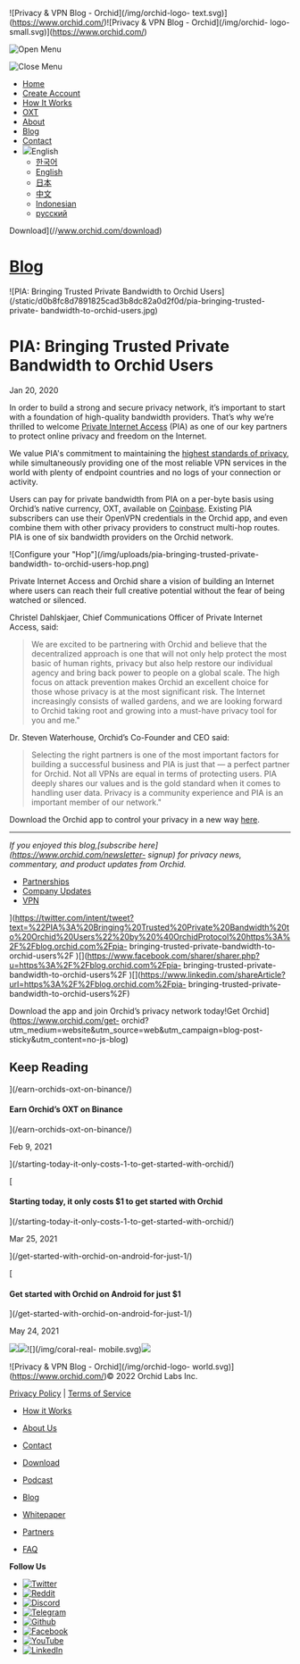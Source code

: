 ![Privacy & VPN Blog - Orchid](/img/orchid-logo-
text.svg)](https://www.orchid.com/)![Privacy & VPN Blog - Orchid](/img/orchid-
logo-small.svg)](https://www.orchid.com/)

![Open Menu](/img/icons/hamburger.svg)

![Close Menu](/img/icons/close.svg)

  * [Home](https://www.orchid.com/)
  * [Create Account](https://www.orchid.com/join)
  * [How It Works](https://www.orchid.com/how-it-works)
  * [OXT](https://www.orchid.com/oxt)
  * [About](https://www.orchid.com/about-us)
  * [Blog](/)
  * [Contact](https://www.orchid.com/contact)
  * ![](/img/globe.svg)English
    * [한국어](//blog.ko.orchid.com/pia-bringing-trusted-private-bandwidth-to-orchid-users/)
    * [English](//blog.orchid.com/pia-bringing-trusted-private-bandwidth-to-orchid-users/)
    * [日本](//blog.ja.orchid.com/pia-bringing-trusted-private-bandwidth-to-orchid-users/)
    * [中文](//blog.zh.orchid.com/pia-bringing-trusted-private-bandwidth-to-orchid-users/)
    * [Indonesian](//blog.id.orchid.com/pia-bringing-trusted-private-bandwidth-to-orchid-users/)
    * [русский](//blog.ru.orchid.com/pia-bringing-trusted-private-bandwidth-to-orchid-users/)

Download](//www.orchid.com/download)

# [Blog](/)

![PIA: Bringing Trusted Private Bandwidth to Orchid
Users](/static/d0b8fc8d7891825cad3b8dc82a0d2f0d/pia-bringing-trusted-private-
bandwidth-to-orchid-users.jpg)

# PIA: Bringing Trusted Private Bandwidth to Orchid Users

Jan 20, 2020  
  

In order to build a strong and secure privacy network, it’s important to start
with a foundation of high-quality bandwidth providers. That’s why we’re
thrilled to welcome [Private Internet
Access](https://www.privateinternetaccess.com/) (PIA) as one of our key
partners to protect online privacy and freedom on the Internet.

We value PIA's commitment to maintaining the [highest standards of
privacy](https://www.pcmag.com/picks/the-best-vpn-services), while
simultaneously providing one of the most reliable VPN services in the world
with plenty of endpoint countries and no logs of your connection or activity.

Users can pay for private bandwidth from PIA on a per-byte basis using
Orchid’s native currency, OXT, available on
[Coinbase](https://www.coinbase.com/price/orchid). Existing PIA subscribers
can use their OpenVPN credentials in the Orchid app, and even combine them
with other privacy providers to construct multi-hop routes. PIA is one of six
bandwidth providers on the Orchid network.

![Configure your "Hop"](/img/uploads/pia-bringing-trusted-private-bandwidth-
to-orchid-users-hop.png)

Private Internet Access and Orchid share a vision of building an Internet
where users can reach their full creative potential without the fear of being
watched or silenced.

Christel Dahlskjaer, Chief Communications Officer of Private Internet Access,
said:

> We are excited to be partnering with Orchid and believe that the
> decentralized approach is one that will not only help protect the most basic
> of human rights, privacy but also help restore our individual agency and
> bring back power to people on a global scale. The high focus on attack
> prevention makes Orchid an excellent choice for those whose privacy is at
> the most significant risk. The Internet increasingly consists of walled
> gardens, and we are looking forward to Orchid taking root and growing into a
> must-have privacy tool for you and me."

Dr. Steven Waterhouse, Orchid’s Co-Founder and CEO said:

> Selecting the right partners is one of the most important factors for
> building a successful business and PIA is just that — a perfect partner for
> Orchid. Not all VPNs are equal in terms of protecting users. PIA deeply
> shares our values and is the gold standard when it comes to handling user
> data. Privacy is a community experience and PIA is an important member of
> our network."

Download the Orchid app to control your privacy in a new way
[here](https://www.orchid.com/download).

* * *

 _If you enjoyed this blog,[subscribe here](https://www.orchid.com/newsletter-
signup) for privacy news, commentary, and product updates from Orchid._

  * [Partnerships](/tag/partnerships/)
  * [Company Updates](/tag/company-updates/)
  * [VPN](/tag/vpn/)

](https://twitter.com/intent/tweet?text=%22PIA%3A%20Bringing%20Trusted%20Private%20Bandwidth%20to%20Orchid%20Users%22%20by%20%40OrchidProtocol%20https%3A%2F%2Fblog.orchid.com%2Fpia-
bringing-trusted-private-bandwidth-to-orchid-users%2F
)[](https://www.facebook.com/sharer/sharer.php?u=https%3A%2F%2Fblog.orchid.com%2Fpia-
bringing-trusted-private-bandwidth-to-orchid-users%2F
)[](https://www.linkedin.com/shareArticle?url=https%3A%2F%2Fblog.orchid.com%2Fpia-
bringing-trusted-private-bandwidth-to-orchid-users%2F)

Download the app and join Orchid’s privacy network today!Get
Orchid](https://www.orchid.com/get-
orchid?utm_medium=website&utm_source=web&utm_campaign=blog-post-
sticky&utm_content=no-js-blog)

## Keep Reading

](/earn-orchids-oxt-on-binance/)

#### Earn Orchid’s OXT on Binance

](/earn-orchids-oxt-on-binance/)

Feb 9, 2021

](/starting-today-it-only-costs-1-to-get-started-with-orchid/)

[

#### Starting today, it only costs $1 to get started with Orchid

](/starting-today-it-only-costs-1-to-get-started-with-orchid/)

Mar 25, 2021

](/get-started-with-orchid-on-android-for-just-1/)

[

#### Get started with Orchid on Android for just $1

](/get-started-with-orchid-on-android-for-just-1/)

May 24, 2021

![](/img/coral-electric.svg)![](/img/coral-real.svg)![](/img/coral-real-
mobile.svg)![](/img/footer-fish.svg)

![Privacy & VPN Blog - Orchid](/img/orchid-logo-
world.svg)](https://www.orchid.com/)© 2022 Orchid Labs Inc.

[Privacy Policy](https://www.orchid.com/privacy-policy) | [Terms of
Service](https://www.orchid.com/service-terms)

  * [How it Works](https://www.orchid.com/how-it-works)
  * [About Us](https://www.orchid.com/about-us)
  * [Contact](https://www.orchid.com/contact)

  * [Download](https://www.orchid.com/download)
  * [Podcast](https://www.orchid.com/podcast)
  * [Blog](/)

  * [Whitepaper](https://www.orchid.com/assets/whitepaper/whitepaper.pdf)
  * [Partners](https://www.orchid.com/partners)
  * [FAQ](https://www.orchid.com/faq)

 **Follow Us**

  * [![Twitter](/img/icons/social-twitter.svg)](https://twitter.com/OrchidProtocol)
  * [![Reddit](/img/icons/reddit.svg)](https://www.reddit.com/r/orchid/)
  * [![Discord](/img/icons/social-discord.svg)](https://discord.gg/GDbxmjxX9F)
  * [![Telegram](/img/icons/social-telegram.svg)](https://www.t.me/OrchidOfficial)
  * [![Github](/img/icons/social-github.svg)](https://github.com/OrchidTechnologies)
  * [![Facebook](/img/icons/social-facebook.svg)](https://www.facebook.com/OrchidProtocol)
  * [![YouTube](/img/icons/social-youtube.svg)](https://www.youtube.com/channel/UCIH_BKBlNemsCzDhPYZBlHw)
  * [![LinkedIn](/img/icons/social-linkedin.svg)](https://www.linkedin.com/company/orchidprotocol)

